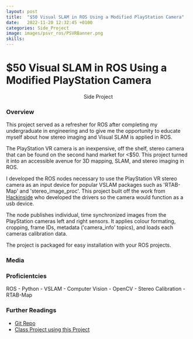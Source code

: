 ```yaml
---
layout: post
title:  "$50 Visual SLAM in ROS Using a Modified PlayStation Camera"
date:   2022-11-20 12:32:45 +0100
categories: Side_Project
image: images/psvr_ros/PSVRBanner.png
skills: 
---
```


# $50 Visual SLAM in ROS Using a Modified PlayStation Camera
<!-- Type of Project -->
<div align="center"> Side Project </div>

### Overview
This project served as a refresher for ROS after completing my undergraduate in engineering and to give me the opportunity to educate myself about how stereo imaging and Visual SLAM is applied in ROS. 

The PlayStation VR camera is an inexpensive, off the shelf, stereo camera that can be found on the second hand market for \<$50. This project turned it into an accessible avenue for 3D mapping, SLAM, and stereo imaging in ROS. 

I developed the ROS nodes necessary to use the PlayStation VR stereo camera as an input device for popular VSLAM packages such as 'RTAB-Map' and 'stereo_image_proc'. This project built off the work from [Hackinside](https://github.com/Hackinside/PS4-CAMERA-DRIVERS) who developed the drivers so the camera would function as a usb device.

The node publishes individual, time synchronized images from the PlayStation cameras left and right sensors. It applies colour formating, cropping, frame IDs, metadata ('camera_info' topics), and loads each cameras calibration data.

The project is packaged for easy installation with your ROS projects. 

### Media

### Proficientcies

ROS - Python - VSLAM - Computer Vision - OpenCV - Stereo Calibration - RTAB-Map

### Further Readings
* [Git Repo](https://github.com/TankyFranky/PS4_Stereo_ROS_SLAM)
* [Class Project using this Project](https://github.com/TankyFranky/tankyfranky.github.io/blob/jekyll_style_learning/images/psvr_ros/ELEC_845_Final_Project___Francesco_Marrato.pdf)


